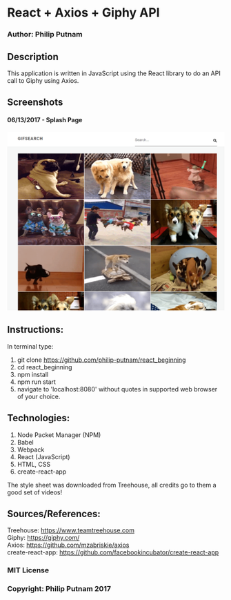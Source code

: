 # React + Axios + Giphy API

### Author: Philip Putnam

## Description

This application is written in JavaScript using the React library to do an API call to Giphy using Axios.

## Screenshots

#### 06/13/2017 - Splash Page
![alt text](https://github.com/philip-putnam/React-API-Gif/blob/master/splash_page_screenshot.png)

## Instructions:

In terminal type:

1. git clone https://github.com/philip-putnam/react_beginning
2. cd react_beginning
3. npm install
4. npm run start
5. navigate to 'localhost:8080' without quotes in supported web browser of your choice.

## Technologies:

1. Node Packet Manager (NPM)
2. Babel
3. Webpack
4. React (JavaScript)
5. HTML, CSS
6. create-react-app

The style sheet was downloaded from Treehouse, all credits go to them a good set of videos!

## Sources/References:

Treehouse: https://www.teamtreehouse.com <br>
Giphy: https://giphy.com/ <br>
Axios: https://github.com/mzabriskie/axios <br>
create-react-app: https://github.com/facebookincubator/create-react-app <br>

### MIT License

### Copyright: Philip Putnam 2017

